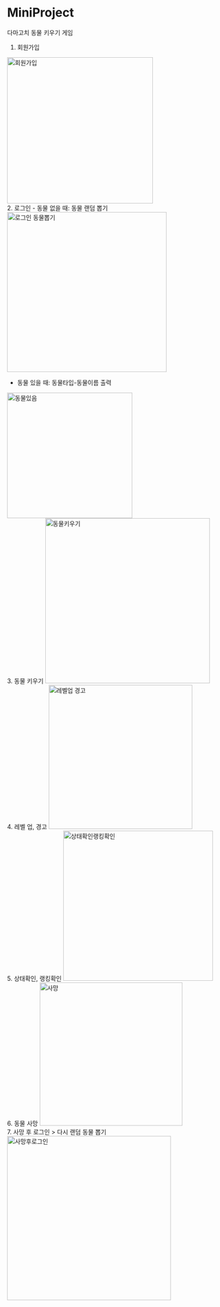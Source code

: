 # MiniProject
다마고치 동물 키우기 게임

1. 회원가입
<img width="340" alt="회원가입" src="https://user-images.githubusercontent.com/125417021/228252247-27db6abe-cdd9-4153-9859-50f8c15f864d.PNG">
<br>
2. 로그인
- 동물 없을 때: 동물 랜덤 뽑기
<img width="372" alt="로그인 동물뽑기" src="https://user-images.githubusercontent.com/125417021/228252011-fd223a97-ed79-4f24-9bf8-6602b15b2470.PNG">

- 동물 있을 때: 동물타입-동물이름 출력
<img width="292" alt="동물있음" src="https://user-images.githubusercontent.com/125417021/228252294-46a9706f-f1e7-4357-b738-b5f7f61bf095.PNG">
<br>
3. 동물 키우기
<img width="384" alt="동물키우기" src="https://user-images.githubusercontent.com/125417021/228252342-3a6228e7-05ae-40b6-a3a8-0c7e40ba92f1.PNG">
<br>
4. 레벨 업, 경고
<img width="335" alt="레벨업 경고" src="https://user-images.githubusercontent.com/125417021/228252438-2d53a5e1-b8e0-4baf-8c6e-87e5bab68ebc.PNG">
<br>
5. 상태확인, 랭킹확인 
<img width="349" alt="상태확인랭킹확인" src="https://user-images.githubusercontent.com/125417021/228252508-3d3e8e20-316b-42e6-b656-8781b1765154.PNG">
<br>
6. 동물 사망
<img width="333" alt="사망" src="https://user-images.githubusercontent.com/125417021/228252612-a74ea618-815c-4780-9899-f39217d71774.PNG">
<br>
7. 사망 후 로그인 > 다시 랜덤 동물 뽑기
<img width="382" alt="사망후로그인" src="https://user-images.githubusercontent.com/125417021/228253822-26e6c16b-163e-4667-a3a7-050b39f0865e.PNG">
